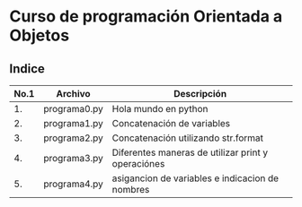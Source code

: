 # Curso de programación Orientada a Objetos

## Indice

|No.1|Archivo|Descripción|
|--|--|--|
|1.|programa0.py|Hola mundo en python|
|2.|programa1.py|Concatenación de variables|
|3.|programa2.py|Concatenación utilizando str.format|
|4.|programa3.py|Diferentes maneras de utilizar print y operaciónes|
|5.|programa4.py|asigancion de variables e indicacion de nombres|